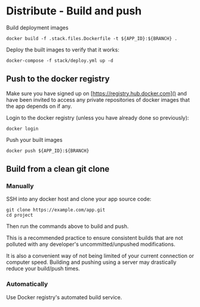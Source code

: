 Distribute - Build and push
===========================

Build deployment images

    docker build -f .stack.files.Dockerfile -t ${APP_ID}:${BRANCH} .

Deploy the built images to verify that it works:

    docker-compose -f stack/deploy.yml up -d

## Push to the docker registry

Make sure you have signed up on [https://registry.hub.docker.com]() and have been invited to access any private repositories of docker images that the app depends on if any.

Login to the docker registry (unless you have already done so previously):

    docker login

Push your built images

    docker push ${APP_ID}:${BRANCH}

## Build from a clean git clone

### Manually

SSH into any docker host and clone your app source code:

    git clone https://example.com/app.git
    cd project

Then run the commands above to build and push.

This is a recommended practice to ensure consistent builds that are not polluted with any developer's uncommitted/unpushed modifications.

It is also a convenient way of not being limited of your current connection or computer speed. Building and pushing using a server may drastically reduce your build/push times.

### Automatically

Use Docker registry's automated build service.
